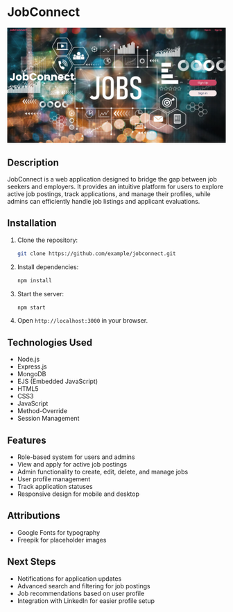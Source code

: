 # JobConnect

![JobConnect Logo](assets/logo.png)

## Description
JobConnect is a web application designed to bridge the gap between job seekers and employers. It provides an intuitive platform for users to explore active job postings, track applications, and manage their profiles, while admins can efficiently handle job listings and applicant evaluations.

## Installation
1. Clone the repository:
   ```bash
   git clone https://github.com/example/jobconnect.git
   ```
2. Install dependencies:
   ```bash
   npm install
   ```
3. Start the server:
   ```bash
   npm start
   ```
4. Open `http://localhost:3000` in your browser.

## Technologies Used
- Node.js
- Express.js
- MongoDB
- EJS (Embedded JavaScript)
- HTML5
- CSS3
- JavaScript
- Method-Override
- Session Management

## Features
- Role-based system for users and admins
- View and apply for active job postings
- Admin functionality to create, edit, delete, and manage jobs
- User profile management
- Track application statuses
- Responsive design for mobile and desktop

## Attributions
- Google Fonts for typography
- Freepik for placeholder images

## Next Steps
- Notifications for application updates
- Advanced search and filtering for job postings
- Job recommendations based on user profile
- Integration with LinkedIn for easier profile setup

